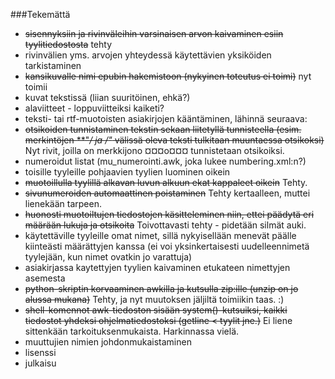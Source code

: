 ###Tekemättä
 * ~~sisennyksiin ja rivinväleihin varsinaisen arvon kaivaminen esiin tyylitiedostosta~~ tehty
 * rivinvälien yms. arvojen yhteydessä käytettävien yksiköiden tarkistaminen
 * ~~kansikuvalle nimi epubin hakemistoon (nykyinen toteutus ei toimi)~~ nyt toimii
 * kuvat tekstissä (liian suuritöinen, ehkä?)
 * alaviitteet - loppuviitteiksi kaiketi?
 * teksti- tai rtf-muotoisten asiakirjojen kääntäminen, lähinnä seuraava:
 * ~~otsikoiden tunnistaminen tekstin sekaan liitetyllä tunnisteella (esim. merkintöjen **"*/ ja */*"* välissä oleva teksti tulkitaan muuntaessa otsikoksi)~~ Nyt rivit, joilla on merkkijono ¤¤¤o¤¤¤ tunnistetaan otsikoiksi.
 * numeroidut listat (mu_numerointi.awk, joka lukee numbering.xml:n?)
 * toisille tyyleille pohjaavien tyylien luominen oikein
 * ~~muotoillulla tyylillä alkavan luvun alkuun ekat kappaleet oikein~~ Tehty.
 * ~~sivunumeroiden automaattinen poistaminen~~ Tehty kertaalleen, muttei lienekään tarpeen.
 * ~~huonosti muotoiltujen tiedostojen käsitteleminen niin, ettei päädytä eri määrään lukuja ja otsikoita~~ Toivottavasti tehty - pidetään silmät auki.
 * käytettäville tyyleille omat nimet, sillä nykyisellään menevät päälle kiinteästi määrättyjen kanssa (ei voi yksinkertaisesti uudelleennimetä tyylejään, kun nimet ovatkin jo varattuja)
 * asiakirjassa kaytettyjen tyylien kaivaminen etukateen nimettyjen asemesta
 * ~~python-skriptin korvaaminen awkilla ja kutsulla zip:ille (unzip on jo alussa mukana)~~ Tehty, ja nyt muutoksen jäljiltä toimiikin taas. :)
 * ~~shell-komennot awk-tiedoston sisään system()-kutsuiksi, kaikki tiedostot yhdeksi ohjelmatiedostoksi (getline < tyylit jne.)~~ Ei liene sittenkään tarkoituksenmukaista. Harkinnassa vielä.
 * muuttujien nimien johdonmukaistaminen
 * lisenssi
 * julkaisu